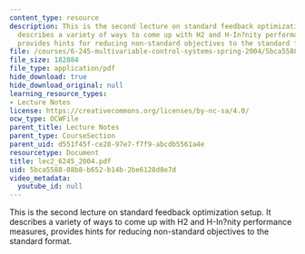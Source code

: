 ```yaml
---
content_type: resource
description: This is the second lecture on standard feedback optimization setup. It
  describes a variety of ways to come up with H2 and H-In?nity performance measures,
  provides hints for reducing non-standard objectives to the standard format.
file: /courses/6-245-multivariable-control-systems-spring-2004/5bca558808b8b652b14b2be6128d8e7d_lec2_6245_2004.pdf
file_size: 182884
file_type: application/pdf
hide_download: true
hide_download_original: null
learning_resource_types:
- Lecture Notes
license: https://creativecommons.org/licenses/by-nc-sa/4.0/
ocw_type: OCWFile
parent_title: Lecture Notes
parent_type: CourseSection
parent_uid: d551f45f-ce28-97e7-f7f9-abcdb5561a4e
resourcetype: Document
title: lec2_6245_2004.pdf
uid: 5bca5588-08b8-b652-b14b-2be6128d8e7d
video_metadata:
  youtube_id: null
---
```

This is the second lecture on standard feedback optimization setup. It describes a variety of ways to come up with H2 and H-In?nity performance measures, provides hints for reducing non-standard objectives to the standard format.